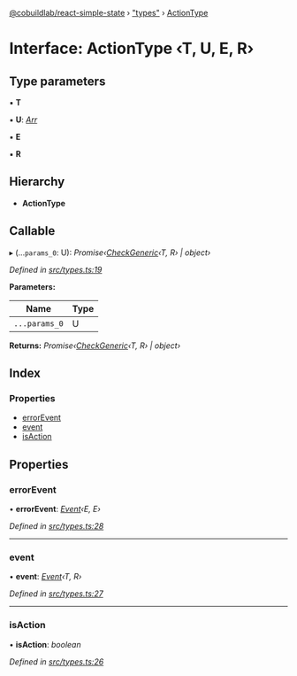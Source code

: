 [@cobuildlab/react-simple-state](../README.md) › ["types"](../modules/_types_.md) › [ActionType](_types_.actiontype.md)

# Interface: ActionType ‹**T, U, E, R**›

## Type parameters

▪ **T**

▪ **U**: *[Arr](../modules/_types_.md#arr)*

▪ **E**

▪ **R**

## Hierarchy

* **ActionType**

## Callable

▸ (...`params_0`: U): *Promise‹[CheckGeneric](../modules/_types_.md#checkgeneric)‹T, R› | object›*

*Defined in [src/types.ts:19](https://github.com/cobuildlab/react-simple-state/blob/72fa9c7/src/types.ts#L19)*

**Parameters:**

Name | Type |
------ | ------ |
`...params_0` | U |

**Returns:** *Promise‹[CheckGeneric](../modules/_types_.md#checkgeneric)‹T, R› | object›*

## Index

### Properties

* [errorEvent](_types_.actiontype.md#errorevent)
* [event](_types_.actiontype.md#event)
* [isAction](_types_.actiontype.md#isaction)

## Properties

###  errorEvent

• **errorEvent**: *[Event](../classes/_event_.event.md)‹E, E›*

*Defined in [src/types.ts:28](https://github.com/cobuildlab/react-simple-state/blob/72fa9c7/src/types.ts#L28)*

___

###  event

• **event**: *[Event](../classes/_event_.event.md)‹T, R›*

*Defined in [src/types.ts:27](https://github.com/cobuildlab/react-simple-state/blob/72fa9c7/src/types.ts#L27)*

___

###  isAction

• **isAction**: *boolean*

*Defined in [src/types.ts:26](https://github.com/cobuildlab/react-simple-state/blob/72fa9c7/src/types.ts#L26)*
